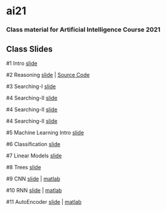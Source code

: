 # ai21

### Class material for Artificial Intelligence Course 2021

## Class Slides
#1 Intro [slide](https://info-ruc.github.io/ai21/intro.pdf) 

#2 Reasoning [slide](https://info-ruc.github.io/ai21/reasoning.pdf) 
| [Source Code](https://info-ruc.github.io/ai21/reason.pl)

#3 Searching-I [slide](https://info-ruc.github.io/ai21/search-I.pdf) 

#4 Searching-II [slide](https://info-ruc.github.io/ai21/search-II.pdf) 

#4 Searching-II [slide](https://info-ruc.github.io/ai21/search-II.pdf) 

#4 Searching-II [slide](https://info-ruc.github.io/ai21/search-II.pdf) 

#5 Machine Learning Intro [slide](https://info-ruc.github.io/ai21/mlintro.pdf) 

#6 Classification [slide](https://info-ruc.github.io/ai21/classification.pdf) 

#7 Linear Models [slide](https://info-ruc.github.io/ai21/lines.pdf) 

#8 Trees [slide](https://info-ruc.github.io/ai21/trees21.pdf) 

#9 CNN [slide](https://info-ruc.github.io/ai21/cnn.pdf) 
| [matlab](https://info-ruc.github.io/ai21/matlab-dl.pdf)

#10 RNN [slide](https://info-ruc.github.io/ai21/rnn.pdf) 
| [matlab](https://ww2.mathworks.cn/help/deeplearning/ug/long-short-term-memory-networks.html)

#11 AutoEncoder [slide](https://info-ruc.github.io/ai21/ae.pdf) 
| [matlab](https://ww2.mathworks.cn/help/deeplearning/ug/generate-text-using-autoencoders.html)

